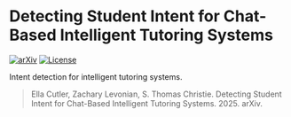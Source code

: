 # Detecting Student Intent for Chat-Based Intelligent Tutoring Systems

[![arXiv](https://img.shields.io/badge/arXiv-2502.15096-b31b1b.svg)](https://arxiv.org/abs/2502.15096)
[![License](https://img.shields.io/github/license/DigitalHarborFoundation/its-intent-detection)](https://github.com/DigitalHarborFoundation/its-intent-detection/blob/main/LICENSE)

Intent detection for intelligent tutoring systems.

> Ella Cutler, Zachary Levonian, S. Thomas Christie. Detecting Student Intent for Chat-Based Intelligent Tutoring Systems. 2025. arXiv.
